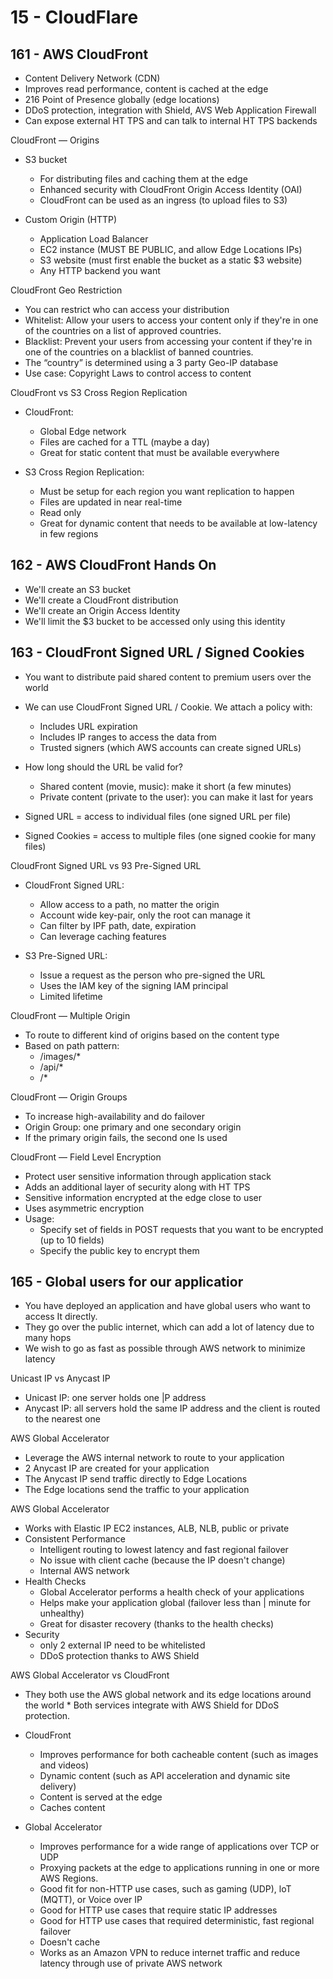 # 15 - CloudFlare

## 161 - AWS CloudFront

* Content Delivery Network (CDN)
* Improves read performance, content is cached at the edge
* 216 Point of Presence globally (edge locations)
* DDoS protection, integration with Shield, AVS Web Application Firewall
* Can expose external HT TPS and can talk to internal HT TPS backends

CloudFront — Origins

* S3 bucket 
  * For distributing files and caching them at the edge 
  * Enhanced security with CloudFront Origin Access Identity (OAI) 
  * CloudFront can be used as an ingress (to upload files to S3)

* Custom Origin (HTTP) 
  * Application Load Balancer 
  * EC2 instance (MUST BE PUBLIC, and allow Edge Locations IPs)
  * S3 website (must first enable the bucket as a static $3 website) 
  * Any HTTP backend you want

CloudFront Geo Restriction

* You can restrict who can access your distribution
* Whitelist: Allow your users to access your content only if they're in one of the countries on a list of approved countries.
* Blacklist: Prevent your users from accessing your content if they're in one of the countries on a blacklist of banned countries.
* The “country” is determined using a 3 party Geo-IP database
* Use case: Copyright Laws to control access to content

CloudFront vs S3 Cross Region Replication

* CloudFront: 
  * Global Edge network 
  * Files are cached for a TTL (maybe a day) 
  * Great for static content that must be available everywhere

* S3 Cross Region Replication: 
  * Must be setup for each region you want replication to happen 
  * Files are updated in near real-time 
  * Read only
  * Great for dynamic content that needs to be available at low-latency in few regions

## 162 - AWS CloudFront Hands On

* We'll create an S3 bucket
* We'll create a CloudFront distribution
* We'll create an Origin Access Identity
* We'll limit the $3 bucket to be accessed only using this identity

## 163 - CloudFront Signed URL / Signed Cookies

* You want to distribute paid shared content to premium users over the world 
* We can use CloudFront Signed URL / Cookie. We attach a policy with:
  * Includes URL expiration 
  * Includes IP ranges to access the data from 
  * Trusted signers (which AWS accounts can create signed URLs)

* How long should the URL be valid for? 
  * Shared content (movie, music): make it short (a few minutes) 
  * Private content (private to the user): you can make it last for years

* Signed URL = access to individual files (one signed URL per file) 
* Signed Cookies = access to multiple files (one signed cookie for many files)

CloudFront Signed URL vs 93 Pre-Signed URL

* CloudFront Signed URL: 
  * Allow access to a path, no matter the origin 
  * Account wide key-pair, only the root can manage it 
  * Can filter by IPF path, date, expiration 
  * Can leverage caching features

* S3 Pre-Signed URL:
  * Issue a request as the person who pre-signed the URL
  * Uses the IAM key of the signing IAM principal
  * Limited lifetime

CloudFront — Multiple Origin

* To route to different kind of origins based on the content type
* Based on path pattern: 
  * /images/* 
  * /api/*
  * /*

CloudFront — Origin Groups

* To increase high-availability and do failover 
* Origin Group: one primary and one secondary origin 
* If the primary origin fails, the second one Is used

CloudFront — Field Level Encryption

* Protect user sensitive information through application stack 
* Adds an additional layer of security along with HT TPS
* Sensitive information encrypted at the edge close to user
* Uses asymmetric encryption
* Usage: 
  * Specify set of fields in POST requests that you want to be encrypted (up to 10 fields) 
  * Specify the public key to encrypt them

## 165 - Global users for our applicatior

* You have deployed an application and have global users who want to access It directly.
* They go over the public internet, which can add a lot of latency due to many hops
* We wish to go as fast as possible through AWS network to minimize latency

Unicast IP vs Anycast IP

* Unicast IP: one server holds one |P address
* Anycast IP: all servers hold the same IP address and the client is routed to the nearest one

AWS Global Accelerator

* Leverage the AWS internal network to route to your application
* 2 Anycast IP are created for your application
* The Anycast IP send traffic directly to Edge Locations
* The Edge locations send the traffic to your application


AWS Global Accelerator

* Works with Elastic IP EC2 instances, ALB, NLB, public or private
* Consistent Performance 
  * Intelligent routing to lowest latency and fast regional failover 
  * No issue with client cache (because the IP doesn't change) 
  * Internal AWS network 
* Health Checks 
  * Global Accelerator performs a health check of your applications 
  * Helps make your application global (failover less than | minute for unhealthy) 
  * Great for disaster recovery (thanks to the health checks) 
* Security 
  * only 2 external IP need to be whitelisted 
  * DDoS protection thanks to AWS Shield

AWS Global Accelerator vs CloudFront

* They both use the AWS global network and its edge locations around the world * Both services integrate with AWS Shield for DDoS protection.

* CloudFront 
  * Improves performance for both cacheable content (such as images and videos) 
  * Dynamic content (such as API acceleration and dynamic site delivery) 
  * Content is served at the edge
  * Caches content

* Global Accelerator 
  * Improves performance for a wide range of applications over TCP or UDP 
  * Proxying packets at the edge to applications running in one or more AWS Regions. 
  * Good fit for non-HTTP use cases, such as gaming (UDP), loT (MQTT), or Voice over IP 
  * Good for HTTP use cases that require static IP addresses 
  * Good for HTTP use cases that required deterministic, fast regional failover
  * Doesn't cache
  * Works as an Amazon VPN to reduce internet traffic and reduce latency through use of private AWS network
